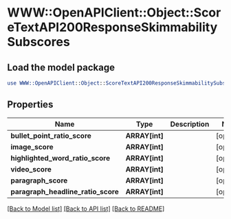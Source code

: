# WWW::OpenAPIClient::Object::ScoreTextAPI200ResponseSkimmabilitySubscores

## Load the model package
```perl
use WWW::OpenAPIClient::Object::ScoreTextAPI200ResponseSkimmabilitySubscores;
```

## Properties
Name | Type | Description | Notes
------------ | ------------- | ------------- | -------------
**bullet_point_ratio_score** | **ARRAY[int]** |  | [optional] 
**image_score** | **ARRAY[int]** |  | [optional] 
**highlighted_word_ratio_score** | **ARRAY[int]** |  | [optional] 
**video_score** | **ARRAY[int]** |  | [optional] 
**paragraph_score** | **ARRAY[int]** |  | [optional] 
**paragraph_headline_ratio_score** | **ARRAY[int]** |  | [optional] 

[[Back to Model list]](../README.md#documentation-for-models) [[Back to API list]](../README.md#documentation-for-api-endpoints) [[Back to README]](../README.md)


